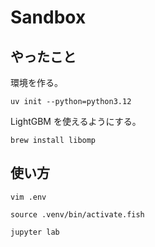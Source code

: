# Sandbox

## やったこと

環境を作る。

```
uv init --python=python3.12
```

LightGBM を使えるようにする。

```
brew install libomp
```

## 使い方

```
vim .env
```

```
source .venv/bin/activate.fish
```

```
jupyter lab
```
